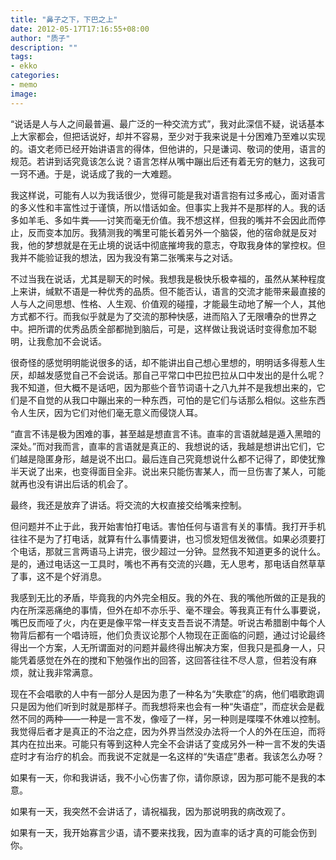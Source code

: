 ```yaml
---
title: "鼻子之下，下巴之上"
date: 2012-05-17T17:16:55+08:00
author: "质子"
description: ""
tags:
- ekko
categories:
- memo
image:
---
```


“说话是人与人之间最普遍、最广泛的一种交流方式”，我对此深信不疑，说话基本上大家都会，但把话说好，却并不容易，至少对于我来说是十分困难乃至难以实现的。语文老师已经开始讲语言的得体，但他讲的，只是谦词、敬词的使用，语言的规范。若讲到话究竟该怎么说？语言怎样从嘴中蹦出后还有着无穷的魅力，这我可一窍不通。于是，说话成了我的一大难题。

我这样说，可能有人以为我话很少，觉得可能是我对语言抱有过多戒心，面对语言的多义性和丰富性过于谨慎，所以惜话如金。但事实上我并不是那样的人。我的话多如羊毛、多如牛粪——讨笑而毫无价值。我不想这样，但我的嘴并不会因此而停止，反而变本加厉。我猜测我的嘴里可能长着另外一个脑袋，他的宿命就是反对我，他的梦想就是在无止境的说话中彻底摧垮我的意志，夺取我身体的掌控权。但我并不能验证我的想法，因为我没有第二张嘴来与之对话。

不过当我在说话，尤其是聊天的时候。我想我是极快乐极幸福的，虽然从某种程度上来讲，缄默不语是一种优秀的品质。但不能否认，语言的交流才能带来最直接的人与人之间思想、性格、人生观、价值观的碰撞，才能最生动地了解一个人，其他方式都不行。而我似乎就是为了交流的那种快感，进而陷入了无限嘈杂的世界之中。把所谓的优秀品质全部都抛到脑后，可是，这样做让我说话时变得愈加不聪明，让我愈加不会说话。

很奇怪的感觉明明能说很多的话，却不能讲出自己想心里想的，明明话多得惹人生厌，却越发感觉自己不会说话。那自己平常口中巴拉巴拉从口中发出的是什么呢？我不知道，但大概不是话吧，因为那些个音节词语十之八九并不是我想出来的，它们是不自觉的从我口中蹦出来的一种东西，可怕的是它们与话那么相似。这些东西令人生厌，因为它们对他们毫无意义而侵饶人耳。

“直言不讳是极为困难的事，甚至越是想直言不讳。直率的言语就越是遁入黑暗的深处。”而对我而言，直率的言语就是真正的、我想说的话，我越是想讲出它们，它们越是隐匿身形，越是说不出口。最后连自己究竟想说什么都不记得了，即使犹豫半天说了出来，也变得面目全非。说出来只能伤害某人，而一旦伤害了某人，可能就再也没有讲出后话的机会了。

最终，我还是放弃了讲话。将交流的大权直接交给嘴来控制。

但问题并不止于此，我开始害怕打电话。害怕任何与语言有关的事情。我打开手机往往不是为了打电话，就算有什么事情要讲，也习惯发短信发微信。如果必须要打个电话，那就三言两语马上讲完，很少超过一分钟。显然我不知道更多的说什么。是的，通过电话这一工具时，嘴也不再有交流的兴趣，无人思考，那电话自然草草了事，这不是个好消息。

我感到无比的矛盾，毕竟我的内外完全相反。我的外在、我的嘴他所做的正是我的内在所深恶痛绝的事情，但外在却不亦乐乎、毫不理会。等我真正有什么事要说，嘴巴反而哑了火，内在更是像平常一样支支吾吾说不清楚。听说古希腊剧中每个人物背后都有一个唱诗班，他们负责议论那个人物现在正面临的问题，通过讨论最终得出一个方案，人无所谓面对的问题并最终得出解决方案，但我只是孤身一人，只能凭着感觉在外在的搅和下勉强作出的回答，这回答往往不尽人意，但若没有麻烦，就让我非常满意。

现在不会唱歌的人中有一部分人是因为患了一种名为“失歌症”的病，他们唱歌跑调只是因为他们听到时就是那样子。而我想将来也会有一种“失语症”，而症状会是截然不同的两种——一种是一言不发，像哑了一样，另一种则是喋喋不休难以控制。我觉得后者才是真正的不治之症，因为外界当然没办法将一个人的外在压迫，而将其内在拉出来。可能只有等到这种人完全不会讲话了变成另外一种一言不发的失语症时才有治疗的机会。而我说不定就是一名这样的“失语症”患者。我该怎么办呀？

如果有一天，你和我讲话，我不小心伤害了你，请你原谅，因为那可能不是我的本意。

如果有一天，我突然不会讲话了，请祝福我，因为那说明我的病改观了。

如果有一天，我开始寡言少语，请不要来找我，因为直率的话才真的可能会伤到你。
